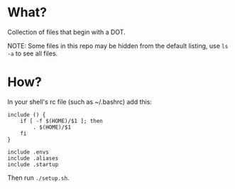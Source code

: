 # What?

Collection of files that begin with a DOT.

NOTE: Some files in this repo may be hidden from the default listing, use `ls -a` to see all files.

# How?

In your shell's rc file (such as ~/.bashrc) add this:
```
include () {
    if [ -f $(HOME)/$1 ]; then
        . $(HOME)/$1
    fi
}

include .envs
include .aliases
include .startup
```
Then run `./setup.sh`.
